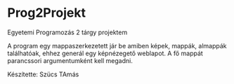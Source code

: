 # Prog2Projekt
Egyetemi Programozás 2 tárgy projektem

A program egy mappaszerkezetett jár be amiben képek, mappák, almappák találhatóak, ehhez generál egy képnézegető weblapot.
A fő mappát parancssori argumentumként kell megadni.

Készítette: Szücs TAmás
